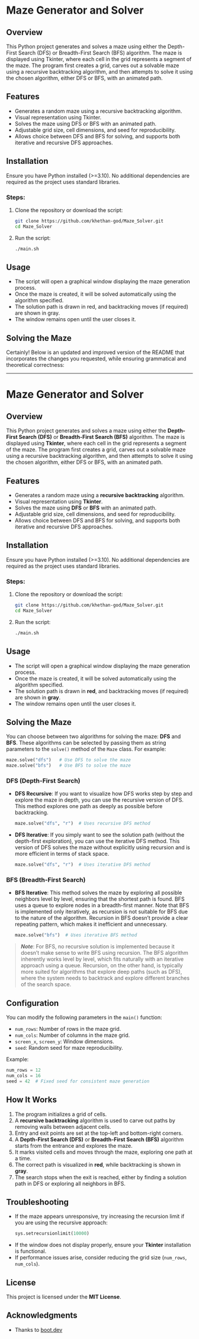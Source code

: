 # Maze Generator and Solver

## Overview
This Python project generates and solves a maze using either the Depth-First Search (DFS) or Breadth-First Search (BFS) algorithm. The maze is displayed using Tkinter, where each cell in the grid represents a segment of the maze. The program first creates a grid, carves out a solvable maze using a recursive backtracking algorithm, and then attempts to solve it using the chosen algorithm, either DFS or BFS, with an animated path.

## Features
- Generates a random maze using a recursive backtracking algorithm.
- Visual representation using Tkinter.
- Solves the maze using DFS or BFS with an animated path.
- Adjustable grid size, cell dimensions, and seed for reproducibility.
- Allows choice between DFS and BFS for solving, and supports both iterative and recursive DFS approaches.

## Installation
Ensure you have Python installed (>=3.10). No additional dependencies are required as the project uses standard libraries.

### Steps:
1. Clone the repository or download the script:
   ```sh
   git clone https://github.com/khethan-god/Maze_Solver.git
   cd Maze_Solver
   ```
2. Run the script:
   ```sh
   ./main.sh
   ```

## Usage
- The script will open a graphical window displaying the maze generation process.
- Once the maze is created, it will be solved automatically using the algorithm specified.
- The solution path is drawn in red, and backtracking moves (if required) are shown in gray.
- The window remains open until the user closes it.

## Solving the Maze
Certainly! Below is an updated and improved version of the README that incorporates the changes you requested, while ensuring grammatical and theoretical correctness:

---

# Maze Generator and Solver

## Overview
This Python project generates and solves a maze using either the **Depth-First Search (DFS)** or **Breadth-First Search (BFS)** algorithm. The maze is displayed using **Tkinter**, where each cell in the grid represents a segment of the maze. The program first creates a grid, carves out a solvable maze using a recursive backtracking algorithm, and then attempts to solve it using the chosen algorithm, either DFS or BFS, with an animated path.

## Features
- Generates a random maze using a **recursive backtracking** algorithm.
- Visual representation using **Tkinter**.
- Solves the maze using **DFS** or **BFS** with an animated path.
- Adjustable grid size, cell dimensions, and seed for reproducibility.
- Allows choice between DFS and BFS for solving, and supports both iterative and recursive DFS approaches.
  
## Installation
Ensure you have Python installed (>=3.10). No additional dependencies are required as the project uses standard libraries.

### Steps:
1. Clone the repository or download the script:
   ```sh
   git clone https://github.com/khethan-god/Maze_Solver.git
   cd Maze_Solver
   ```
2. Run the script:
   ```sh
   ./main.sh
   ```

## Usage
- The script will open a graphical window displaying the maze generation process.
- Once the maze is created, it will be solved automatically using the algorithm specified.
- The solution path is drawn in **red**, and backtracking moves (if required) are shown in **gray**.
- The window remains open until the user closes it.
  
## Solving the Maze
You can choose between two algorithms for solving the maze: **DFS** and **BFS**. These algorithms can be selected by passing them as string parameters to the `solve()` method of the `Maze` class. For example:

```python
maze.solve("dfs")   # Use DFS to solve the maze
maze.solve("bfs")   # Use BFS to solve the maze
```

### DFS (Depth-First Search)
- **DFS Recursive**: If you want to visualize how DFS works step by step and explore the maze in depth, you can use the recursive version of DFS. This method explores one path as deeply as possible before backtracking.
  
  ```python
  maze.solve("dfs", "r")  # Uses recursive DFS method
  ```

- **DFS Iterative**: If you simply want to see the solution path (without the depth-first exploration), you can use the iterative DFS method. This version of DFS solves the maze without explicitly using recursion and is more efficient in terms of stack space.

  ```python
  maze.solve("dfs", "r")  # Uses iterative DFS method
  ```

### BFS (Breadth-First Search)
- **BFS Iterative**: This method solves the maze by exploring all possible neighbors level by level, ensuring that the shortest path is found. BFS uses a queue to explore nodes in a breadth-first manner. Note that BFS is implemented only iteratively, as recursion is not suitable for BFS due to the nature of the algorithm. Recursion in BFS doesn’t provide a clear repeating pattern, which makes it inefficient and unnecessary.

  ```python
  maze.solve("bfs")  # Uses iterative BFS method
  ```

> _**Note**_: For BFS, no recursive solution is implemented because it doesn’t make sense to write BFS using recursion. The BFS algorithm inherently works level by level, which fits naturally with an iterative approach using a queue. Recursion, on the other hand, is typically more suited for algorithms that explore deep paths (such as DFS), where the system needs to backtrack and explore different branches of the search space.

## Configuration
You can modify the following parameters in the `main()` function:
- `num_rows`: Number of rows in the maze grid.
- `num_cols`: Number of columns in the maze grid.
- `screen_x`, `screen_y`: Window dimensions.
- `seed`: Random seed for maze reproducibility.

Example:
```python
num_rows = 12
num_cols = 16
seed = 42  # Fixed seed for consistent maze generation
```

## How It Works
1. The program initializes a grid of cells.
2. A **recursive backtracking** algorithm is used to carve out paths by removing walls between adjacent cells.
3. Entry and exit points are set at the top-left and bottom-right corners.
4. A **Depth-First Search (DFS)** or **Breadth-First Search (BFS)** algorithm starts from the entrance and explores the maze.
5. It marks visited cells and moves through the maze, exploring one path at a time.
6. The correct path is visualized in **red**, while backtracking is shown in **gray**.
7. The search stops when the exit is reached, either by finding a solution path in DFS or exploring all neighbors in BFS.

## Troubleshooting
- If the maze appears unresponsive, try increasing the recursion limit if you are using the recursive approach:
  ```python
  sys.setrecursionlimit(10000)
  ```
- If the window does not display properly, ensure your **Tkinter** installation is functional.
- If performance issues arise, consider reducing the grid size (`num_rows`, `num_cols`).

## License
This project is licensed under the **MIT License**.

## Acknowledgments
- Thanks to [boot.dev](https://boot.dev/)